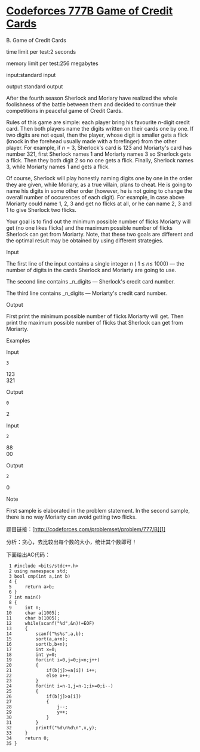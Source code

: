 # [Codeforces 777B Game of Credit Cards][0] 


B. Game of Credit Cards

time limit per test:2 seconds

memory limit per test:256 megabytes

input:standard input

output:standard output

After the fourth season Sherlock and Moriary have realized the whole foolishness of the battle between them and decided to continue their competitions in peaceful game of Credit Cards.

Rules of this game are simple: each player bring his favourite _n_-digit credit card. Then both players name the digits written on their cards one by one. If two digits are not equal, then the player, whose digit is smaller gets a flick (knock in the forehead usually made with a forefinger) from the other player. For example, if _n_ = 3, Sherlock's card is 123 and Moriarty's card has number 321, first Sherlock names 1 and Moriarty names 3 so Sherlock gets a flick. Then they both digit 2 so no one gets a flick. Finally, Sherlock names 3, while Moriarty names 1 and gets a flick.

Of course, Sherlock will play honestly naming digits one by one in the order they are given, while Moriary, as a true villain, plans to cheat. He is going to name his digits in some other order (however, he is not going to change the overall number of occurences of each digit). For example, in case above Moriarty could name 1, 2, 3 and get no flicks at all, or he can name 2, 3 and 1 to give Sherlock two flicks.

Your goal is to find out the minimum possible number of flicks Moriarty will get (no one likes flicks) and the maximum possible number of flicks Sherlock can get from Moriarty. Note, that these two goals are different and the optimal result may be obtained by using different strategies.

Input

The first line of the input contains a single integer _n_ ( 1 ≤ _n_≤ 1000) — the number of digits in the cards Sherlock and Moriarty are going to use.

The second line contains _n_digits — Sherlock's credit card number.

The third line contains _n_digits — Moriarty's credit card number.

Output

First print the minimum possible number of flicks Moriarty will get. Then print the maximum possible number of flicks that Sherlock can get from Moriarty.

Examples

Input

    3  
123  
321

Output

    0  
2

Input

    2  
88  
00

Output

    2  
0

Note

First sample is elaborated in the problem statement. In the second sample, there is no way Moriarty can avoid getting two flicks.

题目链接：[http://codeforces.com/problemset/problem/777/B][1]

分析：贪心，去比较出每个数的大小，统计其个数即可！

下面给出AC代码：

 

     1 #include <bits/stdc++.h>
     2 using namespace std;
     3 bool cmp(int a,int b)
     4 {
     5     return a>b;
     6 }
     7 int main()
     8 {
     9     int n;
    10     char a[1005];
    11     char b[1005];
    12     while(scanf("%d",&n)!=EOF)
    13     {
    14         scanf("%s%s",a,b);
    15         sort(a,a+n);
    16         sort(b,b+n);
    17         int x=0;
    18         int y=0;
    19         for(int i=0,j=0;j<n;j++)
    20         {
    21             if(b[j]>=a[i]) i++;
    22             else x++;
    23         }
    24         for(int i=n-1,j=n-1;i>=0;i--)
    25         {
    26             if(b[j]>a[i])
    27             {
    28                 j--;
    29                 y++;
    30             }
    31         }
    32         printf("%d\n%d\n",x,y);
    33     }
    34     return 0;
    35 }

[0]: http://www.cnblogs.com/ECJTUACM-873284962/p/6440435.html
[1]: http://codeforces.com/problemset/problem/777/B